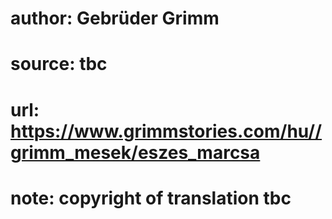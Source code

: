 # author: Gebrüder Grimm
# source: tbc
# url: https://www.grimmstories.com/hu//grimm_mesek/eszes_marcsa
# note: copyright of translation tbc



